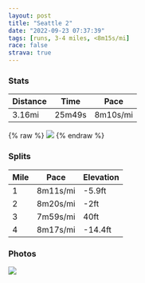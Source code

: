 ```yaml
---
layout: post
title: "Seattle 2"
date: "2022-09-23 07:37:39"
tags: [runs, 3-4 miles, <8m15s/mi]
race: false
strava: true
---
```


### Stats

| Distance | Time | Pace |
|----------|------|------|
|3.16mi|25m49s|8m10s/mi|

{% raw %}
<img src='https://maps.googleapis.com/maps/api/staticmap?maptype=roadmap&path=enc:}yqaHhuuiVEFi@bBKTQp@IRc@`@Oj@]x@KNQHU^Gh@g@`Ck@~AUJMNGBYAQBIFINWr@IL_@hAQd@m@hAe@rAUVMVUr@Q^[b@w@jBw@rAOFDQ?OOi@e@eA[c@u@o@w@iA]_@OICDBJC?USo@w@o@oBg@UQl@CVa@nAy@x@c@l@[nAIJI\eBjDw@lA[`AWl@YHCBB^Ep@CBOE[_@]w@C?MDg@Bs@EsACUKOOC@a@hALjDFp@AVGf@?r@Hr@BpABd@K_@SKg@Ds@Ai@EM@EXO^@J@E@g@DWFGl@G|ADJIBMIoCC{C?}@@YVa@d@c@Ne@QOQ[?GBIPMFGAmASeALWV[f@?b@KNINAf@C\@x@PDEAWD[\q@Jk@\q@Zk@p@g@t@yAF_@Pa@MKGOPA^]Xk@X}@LMXMl@{@\u@`@m@\eA\o@b@m@Vi@RaA`@}@^MNa@b@k@b@_@Xk@FIf@]T]VYJQRKd@mAV_CDCb@u@Za@Tw@HKb@wARDz@t@z@\@NOf@Gl@OLSZGn@ITw@pAUb@c@l@MJ?URq@Zg@Hg@h@_BTYh@i@NGD@n@Zd@?LDT`@Lh@KZ{@zAQp@MTMhAK^BP`@\BD@J\DKJIPIJKn@WXUz@o@vCDjAGN[d@U|@q@xAIP@@RKNo@Tm@d@q@Na@H[Zo@~@cAJi@Vg@t@_@Lg@j@YBK?m@Lo@d@{@FYo@{@GS@K~@v@ZNXJT\&key=AIzaSyC1MId7bFpkLXNAaYhBSTb8jLyiSqzbDtM&size=800x800&markers=color:yellow|label:S|47.61007,-122.34085&markers=color:green|label:F|47.61059999999992,-122.34099000000008'>
{% endraw %}

### Splits

| Mile | Pace | Elevation |
|------|------|-----------|
|1|8m11s/mi|-5.9ft|
|2|8m20s/mi|-2ft|
|3|7m59s/mi|40ft|
|4|8m17s/mi|-14.4ft|

### Photos
<img src='https://dgtzuqphqg23d.cloudfront.net/8kWaaerGJ6wTUtUPTMK8PN_u2pUiTJTBtd3XbTw_oJw-614x768.jpg'>
